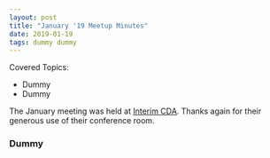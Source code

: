 ```yaml
---
layout: post
title: "January '19 Meetup Minutes"
date: 2019-01-19
tags: dummy dummy
---
```


Covered Topics:
* Dummy
* Dummy

The January meeting was held at [Interim CDA](http://interimicda.org/whatwedo/). Thanks again for their generous use of their conference room.

### Dummy ###
